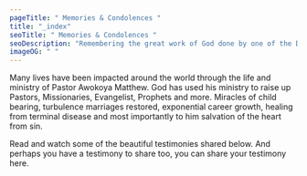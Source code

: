 ```yaml
---
pageTitle: " Memories & Condolences "
title: "_index"
seoTitle: " Memories & Condolences "
seoDescription: "Remembering the great work of God done by one of the Deeper life Generals, Pastor Awokoya Mathew Akinyele. "
imageOG: " "
---
```

Many lives have been impacted around the world through the life and ministry of Pastor Awokoya Matthew. God has used his ministry to raise up Pastors, Missionaries, Evangelist, Prophets and more. Miracles of child bearing, turbulence marriages restored, exponential career growth, healing from terminal disease and most importantly to him salvation of the heart from sin.

Read and watch some of the beautiful testimonies shared below. And perhaps you have a testimony to share too, you can share your testimony here.
